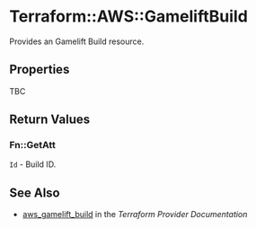 # Terraform::AWS::GameliftBuild

Provides an Gamelift Build resource.

## Properties

TBC

## Return Values

### Fn::GetAtt

`Id` - Build ID.

## See Also

* [aws_gamelift_build](https://www.terraform.io/docs/providers/aws/r/gamelift_build.html) in the _Terraform Provider Documentation_